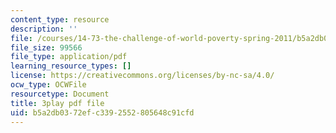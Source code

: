 ```yaml
---
content_type: resource
description: ''
file: /courses/14-73-the-challenge-of-world-poverty-spring-2011/b5a2db0372efc3392552805648c91cfd_FLwiEHSEQt8.pdf
file_size: 99566
file_type: application/pdf
learning_resource_types: []
license: https://creativecommons.org/licenses/by-nc-sa/4.0/
ocw_type: OCWFile
resourcetype: Document
title: 3play pdf file
uid: b5a2db03-72ef-c339-2552-805648c91cfd
---
```

